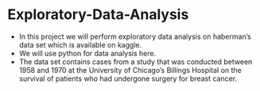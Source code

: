 # Exploratory-Data-Analysis
* In this project we will perform exploratory data analysis on haberman’s data set which is available on kaggle. 
* We will use python for data analysis here.
* The data set contains cases from a study that was conducted between 1958 and 1970 at the University of Chicago’s Billings Hospital on the survival of patients who had undergone    surgery for breast cancer.
